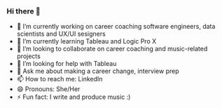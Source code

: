 ### Hi there 👋

- 🔭 I’m currently working on career coaching software engineers, data scientists and UX/UI sesigners
- 🌱 I’m currently learning Tableau and Logic Pro X
- 👯 I’m looking to collaborate on career coaching and music-related projects
- 🤔 I’m looking for help with Tableau
- 💬 Ask me about making a career change, interview prep
- 📫 How to reach me: LinkedIn
- 😄 Pronouns: She/Her
- ⚡ Fun fact: I write and produce music :)
